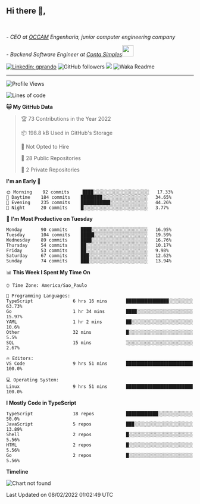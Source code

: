 <h2>Hi there  👋,</h2> </br>

<p><em>- CEO at <a href="https://occamengenharia.com/">OCCAM</a> Engenharia, junior computer engineering company
</em></p>

<p><em>- Backend Software Engineer at <a href="https://contasimples.com">Conta Simples</a><img src="https://media.giphy.com/media/WUlplcMpOCEmTGBtBW/giphy.gif" width="30"> 
</em></p>

[![Linkedin: gprando](https://img.shields.io/badge/-gprando-blue?style=flat-square&logo=Linkedin&logoColor=white&link=https://www.linkedin.com/in/gprando/)](https://www.linkedin.com/in/gprando)
![GitHub followers](https://img.shields.io/github/followers/gprando?label=Follow&style=social)
![](https://visitor-badge.glitch.me/badge?page_id=gprando.gprando)
![Waka Readme](https://github.com/gprando/gprando/workflows/Waka%20Readme/badge.svg)

---
<!--START_SECTION:waka-->
![Profile Views](http://img.shields.io/badge/Profile%20Views-14-blue)

![Lines of code](https://img.shields.io/badge/From%20Hello%20World%20I%27ve%20Written--4%20Million%20lines%20of%20code-blue)

**🐱 My GitHub Data** 

> 🏆 73 Contributions in the Year 2022
 > 
> 📦 198.8 kB Used in GitHub's Storage 
 > 
> 🚫 Not Opted to Hire
 > 
> 📜 28 Public Repositories 
 > 
> 🔑 2 Private Repositories  
 > 
**I'm an Early 🐤** 

```text
🌞 Morning    92 commits     ████░░░░░░░░░░░░░░░░░░░░░   17.33% 
🌆 Daytime    184 commits    ████████░░░░░░░░░░░░░░░░░   34.65% 
🌃 Evening    235 commits    ███████████░░░░░░░░░░░░░░   44.26% 
🌙 Night      20 commits     █░░░░░░░░░░░░░░░░░░░░░░░░   3.77%

```
📅 **I'm Most Productive on Tuesday** 

```text
Monday       90 commits     ████░░░░░░░░░░░░░░░░░░░░░   16.95% 
Tuesday      104 commits    █████░░░░░░░░░░░░░░░░░░░░   19.59% 
Wednesday    89 commits     ████░░░░░░░░░░░░░░░░░░░░░   16.76% 
Thursday     54 commits     ██░░░░░░░░░░░░░░░░░░░░░░░   10.17% 
Friday       53 commits     ██░░░░░░░░░░░░░░░░░░░░░░░   9.98% 
Saturday     67 commits     ███░░░░░░░░░░░░░░░░░░░░░░   12.62% 
Sunday       74 commits     ███░░░░░░░░░░░░░░░░░░░░░░   13.94%

```


📊 **This Week I Spent My Time On** 

```text
⌚︎ Time Zone: America/Sao_Paulo

💬 Programming Languages: 
TypeScript               6 hrs 16 mins       ████████████████░░░░░░░░░   63.73% 
Go                       1 hr 34 mins        ████░░░░░░░░░░░░░░░░░░░░░   15.97% 
YAML                     1 hr 2 mins         ██░░░░░░░░░░░░░░░░░░░░░░░   10.6% 
Other                    32 mins             █░░░░░░░░░░░░░░░░░░░░░░░░   5.5% 
SQL                      15 mins             ░░░░░░░░░░░░░░░░░░░░░░░░░   2.67%

🔥 Editors: 
VS Code                  9 hrs 51 mins       █████████████████████████   100.0%

💻 Operating System: 
Linux                    9 hrs 51 mins       █████████████████████████   100.0%

```

**I Mostly Code in TypeScript** 

```text
TypeScript               18 repos            ████████████░░░░░░░░░░░░░   50.0% 
JavaScript               5 repos             ███░░░░░░░░░░░░░░░░░░░░░░   13.89% 
Shell                    2 repos             █░░░░░░░░░░░░░░░░░░░░░░░░   5.56% 
HTML                     2 repos             █░░░░░░░░░░░░░░░░░░░░░░░░   5.56% 
Go                       2 repos             █░░░░░░░░░░░░░░░░░░░░░░░░   5.56%

```


**Timeline**

![Chart not found](https://raw.githubusercontent.com/gprando/gprando/master/charts/bar_graph.png) 


 Last Updated on 08/02/2022 01:02:49 UTC
<!--END_SECTION:waka-->